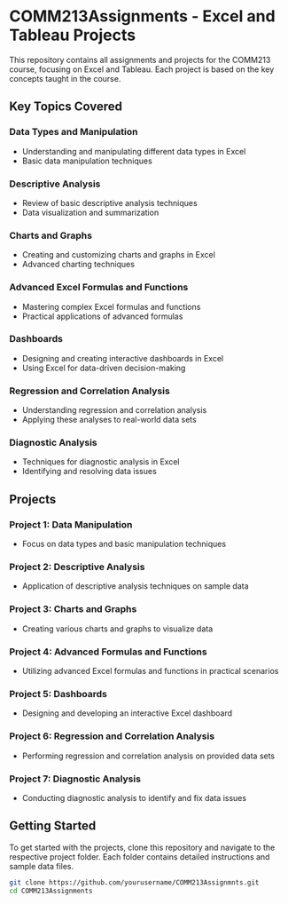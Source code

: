 # COMM213Assignments - Excel and Tableau Projects

This repository contains all assignments and projects for the COMM213 course, focusing on Excel and Tableau. Each project is based on the key concepts taught in the course.

## Key Topics Covered


### Data Types and Manipulation
- Understanding and manipulating different data types in Excel
- Basic data manipulation techniques

### Descriptive Analysis
- Review of basic descriptive analysis techniques
- Data visualization and summarization

### Charts and Graphs
- Creating and customizing charts and graphs in Excel
- Advanced charting techniques

### Advanced Excel Formulas and Functions
- Mastering complex Excel formulas and functions
- Practical applications of advanced formulas

### Dashboards
- Designing and creating interactive dashboards in Excel
- Using Excel for data-driven decision-making

### Regression and Correlation Analysis
- Understanding regression and correlation analysis
- Applying these analyses to real-world data sets

### Diagnostic Analysis
- Techniques for diagnostic analysis in Excel
- Identifying and resolving data issues

## Projects

### Project 1: Data Manipulation
- Focus on data types and basic manipulation techniques

### Project 2: Descriptive Analysis
- Application of descriptive analysis techniques on sample data

### Project 3: Charts and Graphs
- Creating various charts and graphs to visualize data

### Project 4: Advanced Formulas and Functions
- Utilizing advanced Excel formulas and functions in practical scenarios

### Project 5: Dashboards
- Designing and developing an interactive Excel dashboard

### Project 6: Regression and Correlation Analysis
- Performing regression and correlation analysis on provided data sets

### Project 7: Diagnostic Analysis
- Conducting diagnostic analysis to identify and fix data issues

## Getting Started

To get started with the projects, clone this repository and navigate to the respective project folder. Each folder contains detailed instructions and sample data files.

```bash
git clone https://github.com/yourusername/COMM213Assignmnts.git
cd COMM213Assignments
